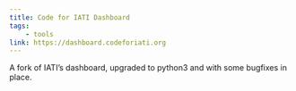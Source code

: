 ```yaml
---
title: Code for IATI Dashboard
tags:
    - tools
link: https://dashboard.codeforiati.org
---
```


A fork of IATI’s dashboard, upgraded to python3 and with some bugfixes in place.
